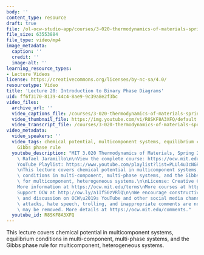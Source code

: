 ```yaml
---
body: ''
content_type: resource
draft: true
file: /ol-ocw-studio-app/courses/3-020-thermodynamics-of-materials-spring-2021/mit3_020s21_lecture_20_1080p_v2_360p_16_9.mp4
file_size: 63553884
file_type: video/mp4
image_metadata:
  caption: ''
  credit: ''
  image-alt: ''
learning_resource_types:
- Lecture Videos
license: https://creativecommons.org/licenses/by-nc-sa/4.0/
resourcetype: Video
title: 'Lecture 20: Introduction to Binary Phase Diagrams'
uid: ff6f3170-8139-44c4-8ae9-9c39a8e2f3bc
video_files:
  archive_url: ''
  video_captions_file: /courses/3-020-thermodynamics-of-materials-spring-2021/mit3_020s21_lecture_20_1080p_v2_captions.vtt
  video_thumbnail_file: https://img.youtube.com/vi/R8SKF8A3XFQ/default.jpg
  video_transcript_file: /courses/3-020-thermodynamics-of-materials-spring-2021/1UKLRFGxSUPOgI45LnlmaWZJh_NCZ2YIB_transcript.pdf
video_metadata:
  video_speakers: ''
  video_tags: chemical potential, multicomponent systems, equilibrium conditions,
    Gibbs phase rule
  youtube_description: "MIT 3.020 Thermodynamics of Materials, Spring 2021\nInstructor:\
    \ Rafael Jaramillo\n\nView the complete course: https://ocw.mit.edu/courses/3-020-thermodynamics-of-materials-spring-2021/\n\
    YouTube Playlist: https://www.youtube.com/playlist?list=PLUl4u3cNGP61g-yRbJz4ghFPJLiok1HxX\n\
    \nThis lecture covers chemical potential in multicomponent systems, equilibrium\
    \ conditions in multi-component, multi-phase systems, and the Gibbs phase rule\
    \ for multicomponent, heterogeneous systems.\n\nLicense: Creative Commons BY-NC-SA\n\
    More information at https://ocw.mit.edu/terms\nMore courses at https://ocw.mit.edu\n\
    Support OCW at http://ow.ly/a1If50zVRlQ\n\nWe encourage constructive comments\
    \ and discussion on OCW\u2019s YouTube and other social media channels. Personal\
    \ attacks, hate speech, trolling, and inappropriate comments are not allowed and\
    \ may be removed. More details at https://ocw.mit.edu/comments."
  youtube_id: R8SKF8A3XFQ
---
```

This lecture covers chemical potential in multicomponent systems, equilibrium conditions in multi-component, multi-phase systems, and the Gibbs phase rule for multicomponent, heterogeneous systems.
